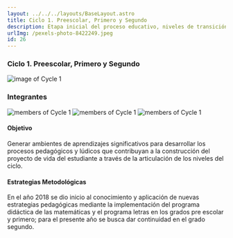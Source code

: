 ```yaml
---
layout: ../../../layouts/BaseLayout.astro
title: Ciclo 1. Preescolar, Primero y Segundo
description: Etapa inicial del proceso educativo, niveles de transición, primero y segundo. Desarrollo integral del estudiante a través de dimensiones (Cognitiva, Comunicativa, Ética, Corporal y Estética). Experiencias significativas para adquirir habilidades y construir proyecto de vida.
urlImg: /pexels-photo-8422249.jpeg
id: 26
---
```

### Ciclo 1. Preescolar, Primero y Segundo

![image of Cycle 1](https://images.pexels.com/photos/4153146/pexels-photo-4153146.jpeg?auto=compress&cs=tinysrgb&w=1260&h=750&dpr=1 "Imagen del Ciclo 1")

### Integrantes
![members of Cycle 1](https://liceointegrado.edu.co/wp-content/uploads/2023/01/DSCN2642-768x576.jpg "Integrantes del Ciclo 1")
![members of Cycle 1](https://liceointegrado.edu.co/wp-content/uploads/2023/01/DSCN2650-768x576.jpg "Integrantes del Ciclo 1")
![members of Cycle 1](https://liceointegrado.edu.co/wp-content/uploads/2023/01/DSCN2654-768x576.jpg "Integrantes del Ciclo 1")

#### Objetivo
Generar ambientes de aprendizajes significativos para desarrollar los procesos pedagógicos y lúdicos que contribuyan a la construcción del proyecto de vida del estudiante a través de la articulación de los niveles del ciclo.

#### Estrategias Metodológicas
En el año 2018 se dio inicio al conocimiento y aplicación de nuevas estrategias pedagógicas mediante la implementación del programa didáctica de las matemáticas y el programa letras en los grados pre escolar y primero; para el presente año se busca dar continuidad en el grado segundo.